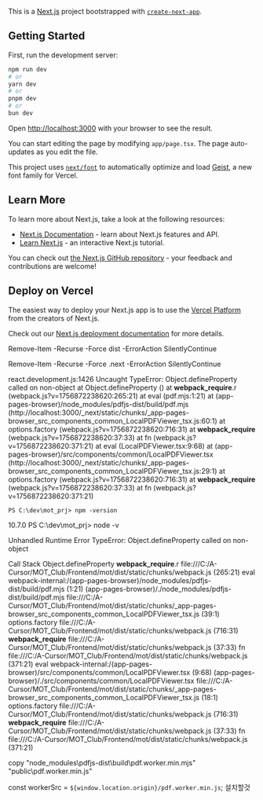 This is a [Next.js](https://nextjs.org) project bootstrapped with [`create-next-app`](https://nextjs.org/docs/app/api-reference/cli/create-next-app).

## Getting Started

First, run the development server:

```bash
npm run dev
# or
yarn dev
# or
pnpm dev
# or
bun dev
```

Open [http://localhost:3000](http://localhost:3000) with your browser to see the result.

You can start editing the page by modifying `app/page.tsx`. The page auto-updates as you edit the file.

This project uses [`next/font`](https://nextjs.org/docs/app/building-your-application/optimizing/fonts) to automatically optimize and load [Geist](https://vercel.com/font), a new font family for Vercel.

## Learn More

To learn more about Next.js, take a look at the following resources:

- [Next.js Documentation](https://nextjs.org/docs) - learn about Next.js features and API.
- [Learn Next.js](https://nextjs.org/learn) - an interactive Next.js tutorial.

You can check out [the Next.js GitHub repository](https://github.com/vercel/next.js) - your feedback and contributions are welcome!

## Deploy on Vercel

The easiest way to deploy your Next.js app is to use the [Vercel Platform](https://vercel.com/new?utm_medium=default-template&filter=next.js&utm_source=create-next-app&utm_campaign=create-next-app-readme) from the creators of Next.js.

Check out our [Next.js deployment documentation](https://nextjs.org/docs/app/building-your-application/deploying) for more details.

Remove-Item -Recurse -Force dist -ErrorAction SilentlyContinue

Remove-Item -Recurse -Force .next -ErrorAction SilentlyContinue

react.development.js:1426 Uncaught TypeError: Object.defineProperty called on non-object
    at Object.defineProperty (<anonymous>)
    at __webpack_require__.r (webpack.js?v=1756872238620:265:21)
    at eval (pdf.mjs:1:21)
    at (app-pages-browser)/node_modules/pdfjs-dist/build/pdf.mjs (http://localhost:3000/_next/static/chunks/_app-pages-browser_src_components_common_LocalPDFViewer_tsx.js:60:1)
    at options.factory (webpack.js?v=1756872238620:716:31)
    at __webpack_require__ (webpack.js?v=1756872238620:37:33)
    at fn (webpack.js?v=1756872238620:371:21)
    at eval (LocalPDFViewer.tsx:9:68)
    at (app-pages-browser)/src/components/common/LocalPDFViewer.tsx (http://localhost:3000/_next/static/chunks/_app-pages-browser_src_components_common_LocalPDFViewer_tsx.js:29:1)
    at options.factory (webpack.js?v=1756872238620:716:31)
    at __webpack_require__ (webpack.js?v=1756872238620:37:33)
    at fn (webpack.js?v=1756872238620:371:21)

    PS C:\dev\mot_prj> npm -version
10.7.0
PS C:\dev\mot_prj> node -v


Unhandled Runtime Error
TypeError: Object.defineProperty called on non-object

Call Stack
Object.defineProperty
<anonymous>
__webpack_require__.r
file:///C:/A-Cursor/MOT_Club/Frontend/mot/dist/static/chunks/webpack.js (265:21)
eval
webpack-internal:/(app-pages-browser)/node_modules/pdfjs-dist/build/pdf.mjs (1:21)
(app-pages-browser)/./node_modules/pdfjs-dist/build/pdf.mjs
file:///C:/A-Cursor/MOT_Club/Frontend/mot/dist/static/chunks/_app-pages-browser_src_components_common_LocalPDFViewer_tsx.js (39:1)
options.factory
file:///C:/A-Cursor/MOT_Club/Frontend/mot/dist/static/chunks/webpack.js (716:31)
__webpack_require__
file:///C:/A-Cursor/MOT_Club/Frontend/mot/dist/static/chunks/webpack.js (37:33)
fn
file:///C:/A-Cursor/MOT_Club/Frontend/mot/dist/static/chunks/webpack.js (371:21)
eval
webpack-internal:/(app-pages-browser)/src/components/common/LocalPDFViewer.tsx (9:68)
(app-pages-browser)/./src/components/common/LocalPDFViewer.tsx
file:///C:/A-Cursor/MOT_Club/Frontend/mot/dist/static/chunks/_app-pages-browser_src_components_common_LocalPDFViewer_tsx.js (18:1)
options.factory
file:///C:/A-Cursor/MOT_Club/Frontend/mot/dist/static/chunks/webpack.js (716:31)
__webpack_require__
file:///C:/A-Cursor/MOT_Club/Frontend/mot/dist/static/chunks/webpack.js (37:33)
fn
file:///C:/A-Cursor/MOT_Club/Frontend/mot/dist/static/chunks/webpack.js (371:21)

copy "node_modules\pdfjs-dist\build\pdf.worker.min.mjs" "public\pdf.worker.min.js"

 const workerSrc = `${window.location.origin}/pdf.worker.min.js`; 설치할것